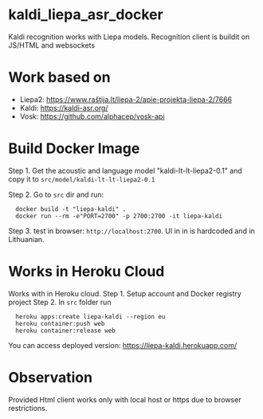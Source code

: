 # kaldi_liepa_asr_docker
Kaldi recognition works with Liepa models. Recognition client is buildit on JS/HTML and websockets

# Work based on 

* Liepa2: https://www.raštija.lt/liepa-2/apie-projektą-liepa-2/7666
* Kaldi: https://kaldi-asr.org/
* Vosk: https://github.com/alphacep/vosk-api

# Build Docker Image

Step 1. Get the acoustic and language model "kaldi-lt-lt-liepa2-0.1" and copy it to ```src/model/kaldi-lt-lt-liepa2-0.1```

Step 2. Go to ```src``` dir and run:
```
  docker build -t "liepa-kaldi" .
  docker run --rm -e"PORT=2700" -p 2700:2700 -it liepa-kaldi
```

Step 3. test in browser: ```http://localhost:2700```. UI in in is hardcoded and in Lithuanian.

# Works in Heroku Cloud

Works with in Heroku cloud.
Step 1. Setup account and Docker registry project
Step 2. In ```src``` folder run
```
  heroku apps:create liepa-kaldi --region eu
  heroku container:push web
  heroku container:release web 
```
You can access deployed version: https://liepa-kaldi.herokuapp.com/

# Observation
Provided Html client works only with local host or https due to browser restrictions.
